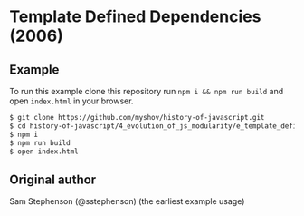 # Template Defined Dependencies (2006)

## Example

To run this example clone this repository run `npm i && npm run build` and open `index.html` in your browser.

```bash
$ git clone https://github.com/myshov/history-of-javascript.git
$ cd history-of-javascript/4_evolution_of_js_modularity/e_template_defined_dependencies_2006/
$ npm i
$ npm run build
$ open index.html
```

## Original author

Sam Stephenson (@sstephenson) (the earliest example usage)
